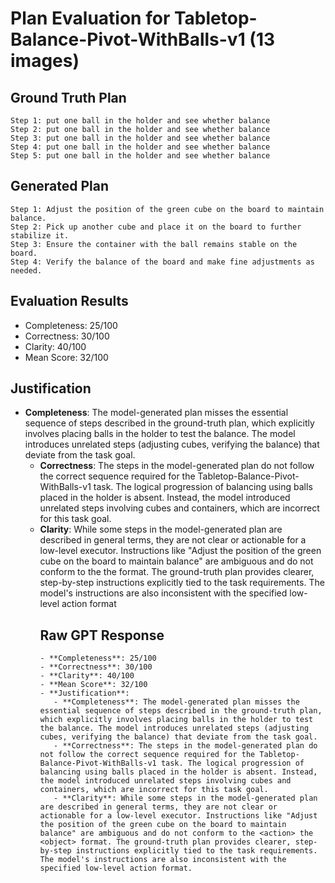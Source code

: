 # Plan Evaluation for Tabletop-Balance-Pivot-WithBalls-v1 (13 images)

## Ground Truth Plan
```
Step 1: put one ball in the holder and see whether balance
Step 2: put one ball in the holder and see whether balance
Step 3: put one ball in the holder and see whether balance
Step 4: put one ball in the holder and see whether balance
Step 5: put one ball in the holder and see whether balance
```

## Generated Plan
```
Step 1: Adjust the position of the green cube on the board to maintain balance.
Step 2: Pick up another cube and place it on the board to further stabilize it.
Step 3: Ensure the container with the ball remains stable on the board.
Step 4: Verify the balance of the board and make fine adjustments as needed.
```

## Evaluation Results
- Completeness: 25/100
- Correctness: 30/100
- Clarity: 40/100
- Mean Score: 32/100

## Justification
- **Completeness**: The model-generated plan misses the essential sequence of steps described in the ground-truth plan, which explicitly involves placing balls in the holder to test the balance. The model introduces unrelated steps (adjusting cubes, verifying the balance) that deviate from the task goal.  
   - **Correctness**: The steps in the model-generated plan do not follow the correct sequence required for the Tabletop-Balance-Pivot-WithBalls-v1 task. The logical progression of balancing using balls placed in the holder is absent. Instead, the model introduced unrelated steps involving cubes and containers, which are incorrect for this task goal.  
   - **Clarity**: While some steps in the model-generated plan are described in general terms, they are not clear or actionable for a low-level executor. Instructions like "Adjust the position of the green cube on the board to maintain balance" are ambiguous and do not conform to the <action> the <object> format. The ground-truth plan provides clearer, step-by-step instructions explicitly tied to the task requirements. The model's instructions are also inconsistent with the specified low-level action format

## Raw GPT Response
```
- **Completeness**: 25/100  
- **Correctness**: 30/100  
- **Clarity**: 40/100  
- **Mean Score**: 32/100  
- **Justification**:  
   - **Completeness**: The model-generated plan misses the essential sequence of steps described in the ground-truth plan, which explicitly involves placing balls in the holder to test the balance. The model introduces unrelated steps (adjusting cubes, verifying the balance) that deviate from the task goal.  
   - **Correctness**: The steps in the model-generated plan do not follow the correct sequence required for the Tabletop-Balance-Pivot-WithBalls-v1 task. The logical progression of balancing using balls placed in the holder is absent. Instead, the model introduced unrelated steps involving cubes and containers, which are incorrect for this task goal.  
   - **Clarity**: While some steps in the model-generated plan are described in general terms, they are not clear or actionable for a low-level executor. Instructions like "Adjust the position of the green cube on the board to maintain balance" are ambiguous and do not conform to the <action> the <object> format. The ground-truth plan provides clearer, step-by-step instructions explicitly tied to the task requirements. The model's instructions are also inconsistent with the specified low-level action format.  
```
